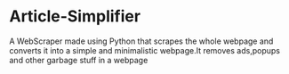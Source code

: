 # Article-Simplifier
A WebScraper made using Python that scrapes the whole webpage and converts it into a simple and minimalistic webpage.It removes ads,popups and other garbage stuff in a webpage

